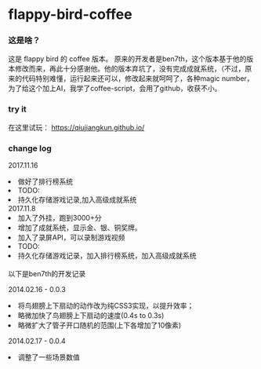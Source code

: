 flappy-bird-coffee
=================

### 这是啥？

这是 flappy bird 的 coffee 版本。
原来的开发者是ben7th，这个版本基于他的版本修改而来，再此十分感谢他。他的版本弃坑了，没有完成成就系统，（不过，原来的代码特别难懂，运行起来还可以，修改起来就呵呵了，各种magic number，为了给这个加上AI，我学了coffee-script，会用了github，收获不小。

### try it
在这里试玩：
https://qiujiangkun.github.io/

### change log
2017.11.16
<ui>
<li>做好了排行榜系统</li>
<li>TODO:</li>
<li>持久化存储游戏记录,加入高级成就系统</li>
</ui>
2017.11.8
<ui>
<li>加入了外挂，跑到3000+分</li>
<li>增加了成就系统，显示金、银、铜奖牌。</li>
<li>加入了录屏API，可以录制游戏视频</li>
<li>TODO:</li>
<li>持久化存储游戏记录，加入排行榜系统，加入高级成就系统</li>
</ui>
<br/>
以下是ben7th的开发记录
<br/>

2014.02.16 - 0.0.3
<ui>
<li>将鸟翅膀上下扇动的动作改为纯CSS3实现，以提升效率；</li>
<li>略微加快了鸟翅膀上下扇动的速度(0.4s to 0.3s)</li>
<li>略微扩大了管子开口随机的范围(上下各增加了10像素)</li>
</ui>

2014.02.17 - 0.0.4
<ui>
<li>调整了一些场景数值</li>
</ui>
<br/>
